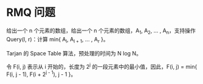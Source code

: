 # RMQ 问题

给出一个 n 个元素的数组，给出一个 n 个元素的数组，A<sub>1</sub>, A<sub>2</sub>, ... , A<sub>n</sub>，支持操作 Query(l, r)：计算 min{ A<sub>l</sub>, A<sub>l + 1</sub>, ... , A<sub>r</sub> }。

Tarjan 的 Space Table 算法，预处理的时间为 N log N。

令 F(i, j) 表示从 i 开始的，长度为 2<sup>j</sup> 的一段元素中的最小值，因此，F(i, j) = min{ F(i, j - 1), F(i + 2<sup>j - 1</sup>), j - 1 }。